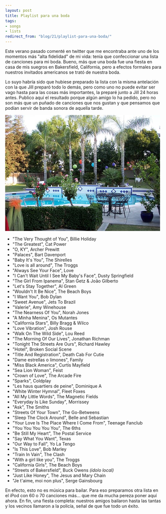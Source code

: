 ```yaml
---
layout: post
title: Playlist para una boda
tags:
- songs
- lists
redirect_from: "blog/21/playlist-para-una-boda/"
---
```

Este verano pasado comenté en twitter que me encontraba ante uno de los momentos más "alta fidelidad" de mi vida: tenía que confeccionar una lista de canciones para mi boda. Bueno, más que una boda fue una fiesta en casa de mis suegros en Bakersfield, California, pero a efectos formales para nuestros invitados americanos se trató de nuestra boda.
<!--more-->
Lo suyo habría sido que hubiese preparado la lista con la misma antelación con la que Jill preparó todo lo demás, pero como uno no puede evitar ser vago hasta para las cosas más importantes, la preparé junto a Jill 24 horas antes. Publico aquí el resultado porque algún amigo lo ha pedido, pero no son más que un puñado de canciones que nos gustan y que pensamos que podían servir de banda sonora de aquella tarde.

<img src="/images/11.jpg" class="wide" alt="" />

<ul><li>"The Very Thought of You", Billie Holiday</li><li>"The Greatest", Cat Power</li><li>"O, KY", Archer Prewitt</li><li>"Palaces", Bart Davenport</li><li>"Baby It's You", The Shirelles</li><li>"Love is all around", The Troggs</li><li>"Always See Your Face", Love</li><li>"I Can't Wait Until I See My Baby's Face", Dusty Springfield</li><li>"The Girl From Ipanema", Stan Getz &amp; João Gilberto</li><li>"Let's Stay Together", Al Green</li><li>"Wouldn't It Be Nice", The Beach Boys</li><li>"I Want You", Bob Dylan</li><li>"Sweet Avenue", Jets To Brazil</li><li>"Valerie", Amy Winehouse</li><li>"The Nearness Of You", Norah Jones</li><li>"A Minha Menina", Os Mutantes</li><li>"California Stars", Billy Bragg &amp; Wilco</li><li>"Love Vibration", Josh Rouse</li><li>"Walk On The Wild Side", Lou Reed</li><li>"The Morning Of Our Lives", Jonathan Richman</li><li>"Tonight The Streets Are Ours", Richard Hawley</li><li>"Hotel", Broken Social Scene</li><li>"Title And Registration", Death Cab For Cutie</li><li>"Dame estrellas o limones", Family</li><li>"Miss Black America", Curtis Mayfield</li><li>"Sea Lion Woman", Feist</li><li>"Crown of Love", The Arcade Fire</li><li>"Sparks", Coldplay</li><li>"Les haus quartiers de peine", Dominique A</li><li>"White Winter Hymnal", Fleet Foxes</li><li>"All My Little Words", The Magnetic Fields</li><li>"Everyday Is Like Sunday", Morrissey</li><li>"Ask", The Smiths</li><li>"Streets Of Your Town", The Go-Betweens</li><li>"Sleep The Clock Around", Belle and Sebastian</li><li>"Your Love Is The Place Where I Come From", Teenage Fanclub</li><li>"You You You You You", The 6ths</li><li>"Be Still My Heart", The Postal Service</li><li>"Say What You Want", Texas</li><li>"Our Way to Fall", Yo La Tengo</li><li>"Is This Love", Bob Marley</li><li>"Train In Vain", The Clash</li><li>"With a girl like you", The Troggs</li><li>"California Girls", The Beach Boys</li><li>"Streets of Bakersfield", Buck Owens <em>(ídolo local)</em></li><li>"Just Like Honey", The Jesus and Mary Chain</li><li>"Je t'aime, moi non plus", Serge Gainsbourg</li></ul>

En efecto, esto no es música para bailar. Para eso preparamos otra lista en el iPod con 60 o 70 canciones más... que me da mucha pereza poner aquí ahora. En fin, una fiesta completa: nuestros amigos bailaron hasta las tantas y los vecinos llamaron a la policía, señal de que fue todo un éxito.
